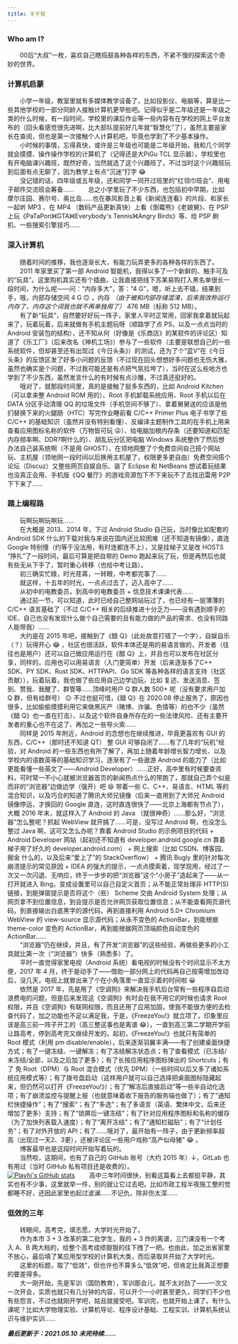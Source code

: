 ```yaml
---
title: 关于我
---
```

### Who am I?
&emsp;&emsp;00后“大叔”一枚，喜欢自己瞎捣鼓各种各样的东西，不紧不慢的探索这个奇妙的世界。

### 计算机启蒙
&emsp;&emsp;小学一年级，教室里就有多媒体教学设备了，比如投影仪、电脑等，算是比一些其他学校的一部分同龄人接触计算机更早些吧。记得似乎是二年级还是一年级之类的什么时候，有一段时间，学校里的课后作业等一些内容有在学校的网上平台发布的（回头看感觉很先进啊，比大部队提前好几年就“智慧化”了），虽然主要是家长在查阅，但也是第一次接触个人计算机吧，毕竟也学到了不少基本操作。  
&emsp;&emsp;小时候的事情，忘得真快，或许是三年级也可能是二年级开始，我和几个同学就会摸摸、操作操作学校的计算机了（记得还是大PiGu TCL 显示器），学校里也有开电脑课兴趣班，既然好奇，当然就选了这个兴趣班了，不过当时这个兴趣班玩到后面有点无聊了，因为教学上有点“沉迷”打字 :joy:  
&emsp;&emsp;没记错的话，四年级或五年级，还和同学一同开过班里的“红领巾班会”、用电子邮件交流班会筹备……
&emsp;&emsp;总之小学里玩了不少东西，也包括初中早期，比如摩尔庄园、赛尔号、奥比岛……也在暴风影音上看《新闻连连看》的片段、和家长一起听 MP3 、在 MP4 （数码产品更新真快）上看《倒霉熊》《老娘舅》、在 PSP 上玩《PaTaPon》《GTA》《Everybody's Tennis》《Angry Birds》等、给 PSP 刷机、一些搜索引擎技巧……  

### 深入计算机
&emsp;&emsp;随着时间的推移，我也逐渐长大，有能力玩弄更多的各种各样的东西了。  
&emsp;&emsp;2011 年家里买了第一部 Android 智能机，我得以多了一个新鲜的、触手可及的“玩具”。这里购机其实还有个插曲，让我直接把线下苏某易购打入黑名单很长一段时间，为什么呢——问：“内存多大”，答：“4 G”，嗯，听上去不错，结果到手，哦，内部存储空间 4 G :upside_down_face: ，内存 _（由于被和内部存储混淆，后来我改称运行内存了，内存这个词我也就不再单独用了）_ 476 MB（标称 512 MB）。  
&emsp;&emsp;有了新“玩具”，自然要好好玩一阵子，家里人平时正常用，回家我拿着就玩起来了，玩着玩着，后来就做有手机主题玩呀（顺路学了点 PS，以及一点点当时的 Android 安装包的结构），还不知从何（好像是《乐商店》的某软件的评论区）知道了《乐工厂》（后来改名《神机工场》）参与了一些软件（主要是联想自己的一些系统软件，但却甚至还有出现过《今日头条》）的测试，还为了个“蓝V”在《今日头条》的反馈区发了好多小问题的反馈（不过现在回头想想好多问题也无伤大雅，虽然也确实是个问题，不过我可能还是有点把气氛拉垮了），当时在这么些地方也学到了不少东西，虽然发言什么的有时候有点沙雕，不过真还挺好的。  
&emsp;&emsp;哦对了，就那段时间里，真的是接触了挺多东西的，比如 Android Kitchen（可以拿来整 Android ROM 用的）、Root 手机卸载系统应用、Root 手机以后在 DATA 分区手动清理 QQ 的垃圾文件（手机空间不够了）、拿着舅舅送的应该是他们替换下来的火腿肠（HTC）写完作业睡前看 C/C++ Primer Plus 电子书学了些 C/C++ 的基础知识（虽然并没有特别看懂）、反编译主题制作工具的在手机上用来查看应用图标名称的软件（万物皆可玩 :stuck_out_tongue_winking_eye:）、给电脑加根内存条（还要知道和匹配内存频率啊、DDR?啊什么的）、胡乱玩分区把电脑 Windows 系统整炸了然后想办法自己装系统啊（不是用 GHOST）、在领地网整了个免费空间自己搭个网站玩、主机屋（领地网一段时间以后换用主机屋了，权限更多更自由）免费空间搭个论坛（Discuz）又整些网页自娱自乐、装了 Eclipse 和 NetBeans 想试着玩结果也没真正会用、手机版《QQ 餐厅》的游戏资源包下不下来玩不了去找迅雷用 P2P 下下来了……  

### 踏上编程路
&emsp;&emsp;玩啊玩啊玩啊玩……  
&emsp;&emsp;在大概是 2013、2014 年，下过 Android Studio 自己玩，当时像比如配套的 Android SDK 什么的下载对我与来说在国内还比较困难（还不知道有镜像），直连 Google 特别慢（约等于没法用，有时连都连不上），又是挂梯子又是改 HOSTS “挣扎”了一段时间，最后可算是把自带的 Demo 跑起来玩了玩，但是再然后也就有些无从下手了，暂时重心转移（也给中考让路）。  
&emsp;&emsp;初三确实忙碌，时光荏苒，一转眼，中考都完事了……  
&emsp;&emsp;就这样，十五年的时光，一点点过去了，迈入高中了……  
&emsp;&emsp;从初中的电教委员，到高中的电教委员 + 信息技术课课代表……  
&emsp;&emsp;通过前一节，可以知道，此时已经自己整网站玩过了，也已经有一层薄薄的 C/C++ 语言基础了（不过 C/C++ 相关的后续推进十分乏力——没有遇到顺手的 IDE、自己也没有发现什么做个自己需要的且有能力做的产品的需求、也没有同路人能带我）……  
&emsp;&emsp;大约是在 2015 年吧，接触到了《醋 Q》（此处故意打错了一个字），自娱自乐（？）玩得开心 :joy: ，社区也很活跃，软件本体还是用的易语言做的，开发者（往往也是用户）还可以自己做应用运行在《醋 Q》上，并且也可以发布在社区分享，同样的，应用也可以用易语言（入门更简单）开发（后来逐渐多了C++ SDK、PY SDK、Rust SDK、HTTPAPI、Go SDK 等各种各样的语言支持（社区贡献）），玩着玩着，我也做了些应用自己边学边玩，比如 复述、发送消息、签到、赞我、我醒了、群管等……顶峰时用户 Q 群人数 500+ 呢（没有要求用户加 Q 群，但有给群号） :wink: 不过也挺可惜，《醋 Q》在 2020.08 停止服务了，原因也很多，比如偷偷摸摸利用它来做黑灰产（赌博、诈骗、色情等）的也不少（虽然《醋 Q》也一直在打击）、以及这个软件自身所存在的一些法律风险、还有主要开发者的重心也不在这了、再加之一些导火索……  
&emsp;&emsp;同样是 2015 年附近，Android 的念想也在继续推进，毕竟更喜欢有 GUI 的东西，C/C++（那时还不知道 QT） 整 GUI 可够自闭了……有了几年的“玩机”经验，对 Android 的一些东西也有所了解了，再加上随着年龄增长智力增长、以及学校内的语数英等的基础知识学习，逐渐有了一些遨游 Android 的能力了（比如更能看懂一些英文了——Android Developer）……正好，高中里有时候要查资料，可时常一不小心就被浏览器首页的新闻热点什么的带跑了，那就自己弄个似是而非的“浏览器”边做边学（强开）吧 :satisfied: 带着一些 C、C++、易语言、HTML 等的混合知识，以及巧合的知道了腾讯大师兄镜像（后来一直用到了大师兄 Android 镜像停运，才换回的 Google 直连，这时直连很快了——北京上海都有节点了），大概 2016 年末，就这样入了 Android 的 Java （就很神奇）……那么好，“浏览器”怎么整呢？抓起 WebView 就开搞了……可是，没写过 Android 啊，也没怎么整过 Java 啊，这可又怎么办呢？靠着 Android Studio 的示例项目的代码 + Android Developer 网站（起初还不知道有 developer.android.google.cn 靠着梯子用了好久的 developer.android.com） + 网上搜索（比如 CSDN、博客园、掘金 什么的，以及后来“爱上了”的 StackOverflow） + 腾讯 Bugly 里的针对每次崩溃提示的常见原因 + IDEA 的强大的提示，一点点摸索着，现学现用，经过了一次又一次闪退、无响应，终于一步步的把“浏览器”这个“小房子”造起来了——从一打开就进入 Bing，变成设置里可以自己自定义首页；从不能正常处理非 HTTP(S) 链接，到能弹窗提示是否将这个（些） Scheme 交由 Android System 处理；从网页拿不到位置信息，到会提示是否允许网页获取位置信息；从不能查看网页源代码，到直接输出白底黑字的源代码，再到直接利用 Android 5.0+ Chromium WebView 的 view-source 显示源代码；从永不变色的 ActionBar，到能根据 theme-color 变色的 ActionBar，再到能根据网页顶端颜色自动变色的 ActionBar……  
&emsp;&emsp;“浏览器”仍在继续，并且，有了开发“浏览器”的这些经验，再做些更多的小工具就比第一次（“浏览器”）快多（熟悉多）了。  
&emsp;&emsp;平时一直觉得家里电视（Android 系统）看电视的时候没有个时间显示不太方便，2017 年 4 月，终于是动手了——借助一部分网上的代码再自己按需增加改动后，没几天，电视上就冒出来了个在小角落里一直显示着的时间啦 :grinning:   
&emsp;&emsp;依然是 2017 年，先是用了《空调狗》来解决我手机后台常有一些程序自启动浪费电的问题，但是后来发现这《空调狗》有时会在我不用它的时候也请求 Root 权限，并且《空调狗》有联网权限，而且还用了应用加固，使我不能很方便的去检查代码了，加之功能也不足以满足我，于是，《FreezeYou!》就立项了。印象里应该是高三前一阵子开工的（高三整这事也是离谱 :joy:），一直到高三第二学期开学前让路高考，停到高考完又继续开发的。起初，《FreezeYou!》也就只有简单的 Root 模式（利用 pm disable/enable），后来逐渐羽翼丰满——有了创建桌面快捷方式；有了一键冻结、一键解冻；有了冻结解冻状态点；有了查看模式（已冻结/未冻结/全部，以及之后加了更多）；有了长按应用程序图标弹出的 Shortcuts；有了 免 Root（DPM）与 Root 混合模式（优先 DPM）（一些时间以后又多了诸如系统应用模式等）；有了拨号盘启动（这样用户就可以自己选择把桌面图标隐藏起来，但仍然可以打开《FreezeYou!》）；有了“解冻后直接启动”等一些半自动化选项；有了崩溃监控与提醒上报（也就意味着收下报告的服务端也做了）；有了“通知栏快捷操作”；有了“搜索”；有了“多选”；有了多语言（英语、繁体中文，后来还增加了更多）支持；有了“锁屏后一键冻结”；有了针对应用程序图标和名称的缓存（为了加快列表载入速度）；有了“离开冻结”；有了“通知栏磁贴”；有了“计划任务”；有了对外开放的 API；有了……哦对了，最开始有一阵子，由于更新频率超高（出现过一天2、3更），还被评论区一些用户戏称“高产似母猪” :joy: 。  
&emsp;&emsp;博客最早也是这段时间开始写着玩的。  
&emsp;&emsp;当然啦，这期间，也有了自己的 GitHub 账号（大约 2015 年）↓，GitLab 也有用过（当时 GitHub 私有项目还是收费的）。  
[![Playhi's GitHub stats](https://github-readme-stats.vercel.app/api?username=Playhi&count_private=true&hide=stars&show_icons=true&theme=graywhite)](https://github.com/Playhi)
&emsp;&emsp;高中三年时间很快，别看这篇看上去都挺平静，其实也有不少事，这里就举一件，别的就让它过去吧。比如市政工程半夜施工整的觉都睡不好，还因此家里也起过波澜……不记仇，除非伤太深……  

### 低效的三年
&emsp;&emsp;转眼间，高考完，填志愿，大学时光开始了。  
&emsp;&emsp;作为本市 3 + 3 改革的第二批学生，我的 + 3 炸的离谱，三门课没有一个考入 A、B 两大档的，给整个高考成绩狠狠的往下拽了一把。也由此，加之出省家里不放心，最后填了某应用型学校的计算机大类，而后录取并开始了大学时光。  
&emsp;&emsp;这里的标题，取了“低效”，但也许也不算多么“低效”吧，但肯定比我真正想要的要差得多。  
&emsp;&emsp;大一刚开始，先是军训（国防教育），军训那会儿，就不太对劲了——一次又一次开会，实质也就只有几分钟的内容，可以开个一小时甚至更久，同学们不少也有些怨言，不过也就刚开学吧，姑且就接受吧。军训完，也就开始上课了。有什么课呢？比如大学物理实验、计算机导论、程序设计基础、工程实训、计算机系统认识与维护实训……


___最后更新于：2021.05.10___
___未完待续……___

